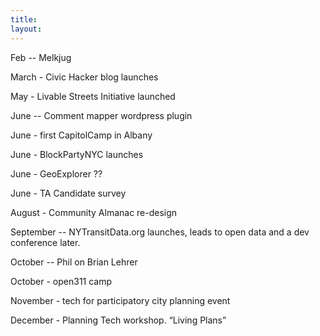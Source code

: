 ```yaml
---
title: 
layout: 
---
```



Feb -- Melkjug

March - Civic Hacker blog launches

May - Livable Streets Initiative launched

June -- Comment mapper wordpress plugin

June - first CapitolCamp in Albany

June - BlockPartyNYC launches

June - GeoExplorer ??

June - TA Candidate survey

August - Community Almanac re-design

September -- NYTransitData.org launches, leads to open data and a dev conference later.
 
October -- Phil on Brian Lehrer

October - open311 camp


November - tech for participatory city planning event

December - Planning Tech workshop. “Living Plans”